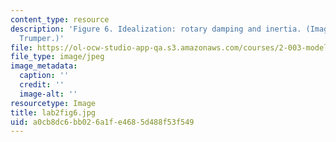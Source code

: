```yaml
---
content_type: resource
description: 'Figure 6. Idealization: rotary damping and inertia. (Image by Prof.
  Trumper.)'
file: https://ol-ocw-studio-app-qa.s3.amazonaws.com/courses/2-003-modeling-dynamics-and-control-i-spring-2005/a0cb8dc6bb026a1fe4685d488f53f549_lab2fig6.jpg
file_type: image/jpeg
image_metadata:
  caption: ''
  credit: ''
  image-alt: ''
resourcetype: Image
title: lab2fig6.jpg
uid: a0cb8dc6-bb02-6a1f-e468-5d488f53f549
---
```

